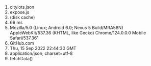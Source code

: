 1. citylots.json
2. expose.js
3. (disk cache)
4. 69 ms
5. Mozilla/5.0 (Linux; Android 6.0; Nexus 5 Build/MRA58N) AppleWebKit/537.36 (KHTML, like Gecko) Chrome/124.0.0.0 Mobile Safari/537.36'
6. GitHub.com
7. Thu, 15 Sep 2022 22:44:30 GMT
8. application/json; charset=utf-8
9. fetchData()